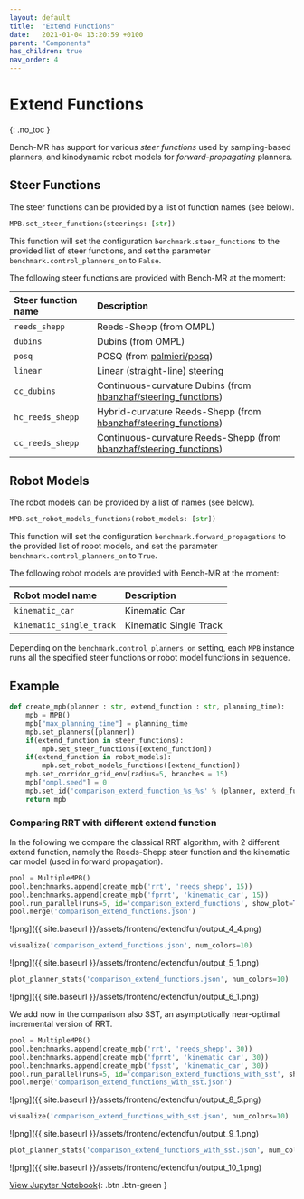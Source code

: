 ```yaml
---
layout: default
title:  "Extend Functions"
date:   2021-01-04 13:20:59 +0100
parent: "Components"
has_children: true
nav_order: 4
---
```


# Extend Functions
{: .no_toc }

Bench-MR has support for various *steer functions* used by sampling-based planners, and kinodynamic robot models for *forward-propagating* planners.

## Steer Functions

The steer functions can be provided by a list of function names (see below).

```py
MPB.set_steer_functions(steerings: [str])
```

This function will set the configuration `benchmark.steer_functions` to the provided list of steer functions, and set the parameter `benchmark.control_planners_on` to `False`.

The following steer functions are provided with Bench-MR at the moment:

| Steer function name          | Description        |
|:-----------------------------|:-------------------|
| `reeds_shepp`          | Reeds-Shepp (from OMPL) |
| `dubins`       | Dubins (from OMPL) |
| `posq`       | POSQ (from [ palmieri/posq](https://github.com/palmieri/posq)) |
| `linear`       | Linear (straight-line) steering |
| `cc_dubins`       | Continuous-curvature Dubins (from [hbanzhaf/steering_functions](https://github.com/hbanzhaf/steering_functions)) |
| `hc_reeds_shepp`       | Hybrid-curvature Reeds-Shepp (from [hbanzhaf/steering_functions](https://github.com/hbanzhaf/steering_functions)) |
| `cc_reeds_shepp`       | Continuous-curvature Reeds-Shepp (from [hbanzhaf/steering_functions](https://github.com/hbanzhaf/steering_functions)) |

## Robot Models

The robot models can be provided by a list of names (see below).

```py
MPB.set_robot_models_functions(robot_models: [str])
```

This function will set the configuration `benchmark.forward_propagations` to the provided list of robot models, and set the parameter `benchmark.control_planners_on` to `True`.

The following robot models are provided with Bench-MR at the moment:

| Robot model name          | Description        |
|:-----------------------------|:-------------------|
| `kinematic_car`          | Kinematic Car |
| `kinematic_single_track`       | Kinematic Single Track |

Depending on the `benchmark.control_planners_on` setting, each `MPB` instance runs all the specified steer functions or robot model functions in sequence.

## Example

```python
def create_mpb(planner : str, extend_function : str, planning_time):
    mpb = MPB()
    mpb["max_planning_time"] = planning_time
    mpb.set_planners([planner])
    if(extend_function in steer_functions):
        mpb.set_steer_functions([extend_function])
    if(extend_function in robot_models):
        mpb.set_robot_models_functions([extend_function])
    mpb.set_corridor_grid_env(radius=5, branches = 15)
    mpb["ompl.seed"] = 0
    mpb.set_id('comparison_extend_function_%s_%s' % (planner, extend_function))
    return mpb
```

### Comparing RRT with different extend function
In the following we compare the classical RRT algorithm, with 2 different extend function, namely the Reeds-Shepp steer function and the kinematic car model (used in forward propagation).


```python
pool = MultipleMPB()
pool.benchmarks.append(create_mpb('rrt', 'reeds_shepp', 15))
pool.benchmarks.append(create_mpb('fprrt', 'kinematic_car', 15))
pool.run_parallel(runs=5, id='comparison_extend_functions', show_plot=True)
pool.merge('comparison_extend_functions.json')
```
   
![png]({{ site.baseurl }}/assets/frontend/extendfun/output_4_4.png)
    

```python
visualize('comparison_extend_functions.json', num_colors=10)
```
  
![png]({{ site.baseurl }}/assets/frontend/extendfun/output_5_1.png)


```python
plot_planner_stats('comparison_extend_functions.json', num_colors=10)
```
 
![png]({{ site.baseurl }}/assets/frontend/extendfun/output_6_1.png)

We add now in the comparison also SST, an asymptotically near-optimal incremental version of RRT.

```python
pool = MultipleMPB()
pool.benchmarks.append(create_mpb('rrt', 'reeds_shepp', 30))
pool.benchmarks.append(create_mpb('fprrt', 'kinematic_car', 30))
pool.benchmarks.append(create_mpb('fpsst', 'kinematic_car', 30))
pool.run_parallel(runs=5, id='comparison_extend_functions_with_sst', show_plot=True)
pool.merge('comparison_extend_functions_with_sst.json')
```
    
![png]({{ site.baseurl }}/assets/frontend/extendfun/output_8_5.png)
    

```python
visualize('comparison_extend_functions_with_sst.json', num_colors=10)
```
    
![png]({{ site.baseurl }}/assets/frontend/extendfun/output_9_1.png)

```python
plot_planner_stats('comparison_extend_functions_with_sst.json', num_colors=10)
```
    
![png]({{ site.baseurl }}/assets/frontend/extendfun/output_10_1.png)
    
[View Jupyter Notebook](https://github.com/eric-heiden/mpb/blob/master/plotting/Steering%20and%20Forward%20Propagation.ipynb){: .btn .btn-green }
